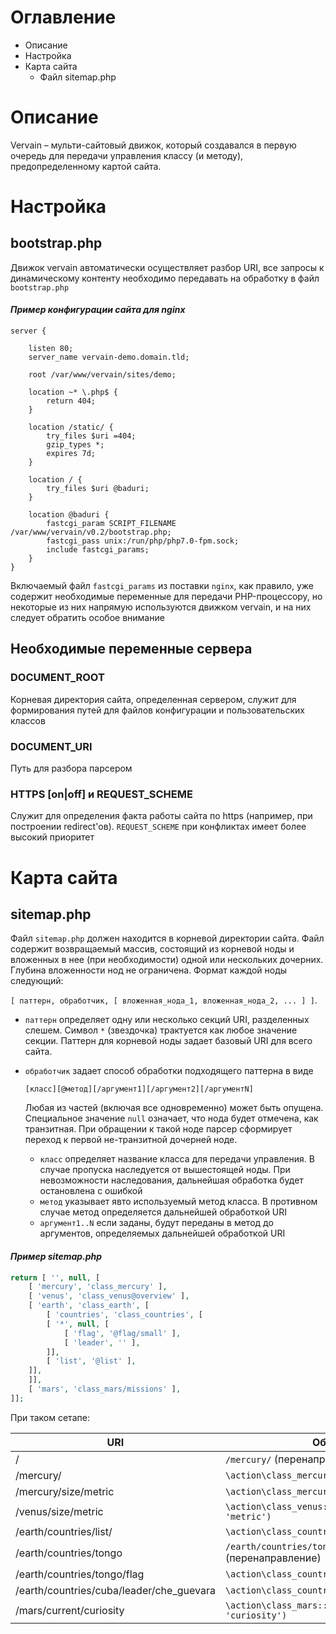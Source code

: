 # Оглавление

* Описание
* Настройка
* Карта сайта
  * Файл sitemap.php

# Описание
Vervain – мульти-сайтовый движок, который создавался в первую очередь для передачи управления классу (и методу), предопределенному картой сайта.

# Настройка

## bootstrap.php
Движок vervain автоматически осуществляет разбор URI, все запросы к динамическому контенту необходимо передавать на обработку в файл
`bootstrap.php` 

#### *Пример конфигурации сайта для nginx*
```nginx
server {

	listen 80;
	server_name vervain-demo.domain.tld;

	root /var/www/vervain/sites/demo;

	location ~* \.php$ {
		return 404; 
	}

	location /static/ {
		try_files $uri =404;
		gzip_types *;
		expires 7d;
	}

	location / {
		try_files $uri @baduri;
	}
 
	location @baduri {
		fastcgi_param SCRIPT_FILENAME /var/www/vervain/v0.2/bootstrap.php;
		fastcgi_pass unix:/run/php/php7.0-fpm.sock;
		include fastcgi_params;
	}
}
```

Включаемый файл `fastcgi_params` из поставки `nginx`, как правило, уже содержит необходимые переменные для передачи PHP-процессору, но некоторые из них напрямую используются движком vervain, и на них следует обратить особое внимание

## Необходимые переменные сервера
### DOCUMENT_ROOT
Корневая директория сайта, определенная сервером, служит для формирования путей для файлов конфигурации и пользовательских классов

### DOCUMENT_URI
Путь для разбора парсером

### HTTPS [on|off] и REQUEST_SCHEME
Служит для определения факта работы сайта по https (например, при построении redirect'ов). `REQUEST_SCHEME` при конфликтах имеет более высокий приоритет

# Карта сайта
## sitemap.php
Файл `sitemap.php` должен находится в корневой директории сайта.
Файл содержит возвращаемый массив, состоящий из корневой ноды и вложенных в нее (при необходимости) одной или нескольких дочерних. Глубина вложенности нод не ограничена.
Формат каждой ноды следующий:

`[ паттерн, обработчик, [ вложенная_нода_1, вложенная_нода_2, ... ] ]`.

* `паттерн` определяет одну или несколько секций URI, разделенных слешем.
Символ `*` (звездочка) трактуется как любое значение секции.
Паттерн для корневой ноды задает базовый URI для всего сайта.
* `обработчик` задает способ обработки подходящего паттерна в виде

  `[класс][@метод][/аргумент1][/аргумент2][/аргументN]`

  Любая из частей (включая все одновременно) может быть опущена.
  Специальное значение `null` означает, что нода будет отмечена, как транзитная.
  При обращении к такой ноде парсер сформирует переход к первой не-транзитной дочерней ноде.
  * `класс` определяет название класса для передачи управления.
  В случае пропуска наследуется от вышестоящей ноды.
  При невозможности наследования, дальнейшая обработка будет остановлена с ошибкой 
  * `метод` указывает явто используемый метод класса. В противном случае метод определяется дальнейшей обработкой URI
  * `аргумент1..N` если заданы, будут переданы в метод до аргументов, определяемых дальнейшей обработкой URI


#### *Пример sitemap.php*
```php
return [ '', null, [
    [ 'mercury', 'class_mercury' ],
    [ 'venus', 'class_venus@overview' ],
    [ 'earth', 'class_earth', [
        [ 'countries', 'class_countries', [
	    [ '*', null, [
	        [ 'flag', '@flag/small' ],
	        [ 'leader', '' ],
	    ]],
	    [ 'list', '@list' ],
	]],
    ]],
    [ 'mars', 'class_mars/missions' ],
]];
```

При таком сетапе:

|URI|Обработчик
|---|---
|/|`/mercury/` (перенаправление)
|/mercury/|`\action\class_mercury::index()`
|/mercury/size/metric|`\action\class_mercury::size('metric')`
|/venus/size/metric|`\action\class_venus::overview('size', 'metric')`
|/earth/countries/list/|`\action\class_countries::list()`
|/earth/countries/tongo|`/earth/countries/tongo/flag/` (перенаправление)
|/earth/countries/tongo/flag|`\action\class_countries::flag('small')`
|/earth/countries/cuba/leader/che_guevara|`\action\class_countries::leader('che_guevara')`
|/mars/current/curiosity|`\action\class_mars::current('missions', 'curiosity')`
